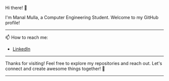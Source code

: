Hi there! 👋

I'm Manal Mulla, a Computer Engineering Student. Welcome to my GitHub profile!
***

📫 How to reach me:
- [LinkedIn](https://www.linkedin.com/in/manal-mulla-380622301/)
***

Thanks for visiting! Feel free to explore my repositories and reach out. Let's connect and create awesome things together! 🚀

--- 
